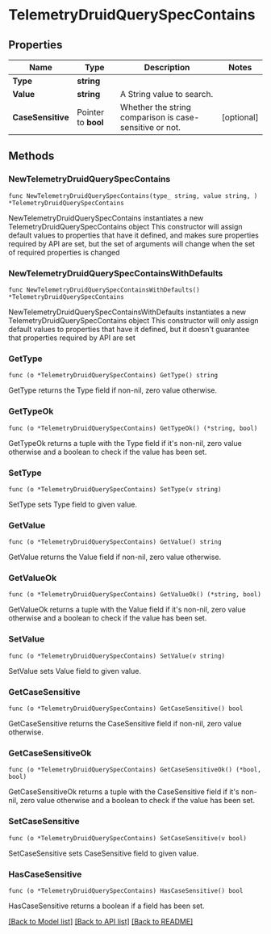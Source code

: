 # TelemetryDruidQuerySpecContains

## Properties

Name | Type | Description | Notes
------------ | ------------- | ------------- | -------------
**Type** | **string** |  | 
**Value** | **string** | A String value to search. | 
**CaseSensitive** | Pointer to **bool** | Whether the string comparison is case-sensitive or not. | [optional] 

## Methods

### NewTelemetryDruidQuerySpecContains

`func NewTelemetryDruidQuerySpecContains(type_ string, value string, ) *TelemetryDruidQuerySpecContains`

NewTelemetryDruidQuerySpecContains instantiates a new TelemetryDruidQuerySpecContains object
This constructor will assign default values to properties that have it defined,
and makes sure properties required by API are set, but the set of arguments
will change when the set of required properties is changed

### NewTelemetryDruidQuerySpecContainsWithDefaults

`func NewTelemetryDruidQuerySpecContainsWithDefaults() *TelemetryDruidQuerySpecContains`

NewTelemetryDruidQuerySpecContainsWithDefaults instantiates a new TelemetryDruidQuerySpecContains object
This constructor will only assign default values to properties that have it defined,
but it doesn't guarantee that properties required by API are set

### GetType

`func (o *TelemetryDruidQuerySpecContains) GetType() string`

GetType returns the Type field if non-nil, zero value otherwise.

### GetTypeOk

`func (o *TelemetryDruidQuerySpecContains) GetTypeOk() (*string, bool)`

GetTypeOk returns a tuple with the Type field if it's non-nil, zero value otherwise
and a boolean to check if the value has been set.

### SetType

`func (o *TelemetryDruidQuerySpecContains) SetType(v string)`

SetType sets Type field to given value.


### GetValue

`func (o *TelemetryDruidQuerySpecContains) GetValue() string`

GetValue returns the Value field if non-nil, zero value otherwise.

### GetValueOk

`func (o *TelemetryDruidQuerySpecContains) GetValueOk() (*string, bool)`

GetValueOk returns a tuple with the Value field if it's non-nil, zero value otherwise
and a boolean to check if the value has been set.

### SetValue

`func (o *TelemetryDruidQuerySpecContains) SetValue(v string)`

SetValue sets Value field to given value.


### GetCaseSensitive

`func (o *TelemetryDruidQuerySpecContains) GetCaseSensitive() bool`

GetCaseSensitive returns the CaseSensitive field if non-nil, zero value otherwise.

### GetCaseSensitiveOk

`func (o *TelemetryDruidQuerySpecContains) GetCaseSensitiveOk() (*bool, bool)`

GetCaseSensitiveOk returns a tuple with the CaseSensitive field if it's non-nil, zero value otherwise
and a boolean to check if the value has been set.

### SetCaseSensitive

`func (o *TelemetryDruidQuerySpecContains) SetCaseSensitive(v bool)`

SetCaseSensitive sets CaseSensitive field to given value.

### HasCaseSensitive

`func (o *TelemetryDruidQuerySpecContains) HasCaseSensitive() bool`

HasCaseSensitive returns a boolean if a field has been set.


[[Back to Model list]](../README.md#documentation-for-models) [[Back to API list]](../README.md#documentation-for-api-endpoints) [[Back to README]](../README.md)


